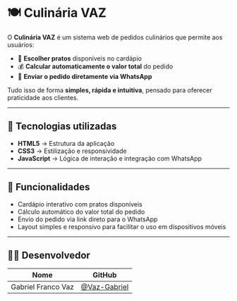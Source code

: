# 🍽️ Culinária VAZ  

O **Culinária VAZ** é um sistema web de pedidos culinários que permite aos usuários:  

- 🥘 **Escolher pratos** disponíveis no cardápio  
- 💰 **Calcular automaticamente o valor total** do pedido  
- 📲 **Enviar o pedido diretamente via WhatsApp**  

Tudo isso de forma **simples, rápida e intuitiva**, pensado para oferecer praticidade aos clientes.  

---

## 🚀 Tecnologias utilizadas  
- **HTML5** → Estrutura da aplicação  
- **CSS3** → Estilização e responsividade  
- **JavaScript** → Lógica de interação e integração com WhatsApp  

---

## 🎯 Funcionalidades  
- Cardápio interativo com pratos disponíveis  
- Cálculo automático do valor total do pedido  
- Envio do pedido via link direto para o WhatsApp  
- Layout simples e responsivo para facilitar o uso em dispositivos móveis 

---

## 👨‍💻 Desenvolvedor

| Nome     | GitHub                           |
|----------|----------------------------------|
| Gabriel Franco Vaz | [@Vaz-Gabriel](https://github.com/Vaz-Gabriel) |
